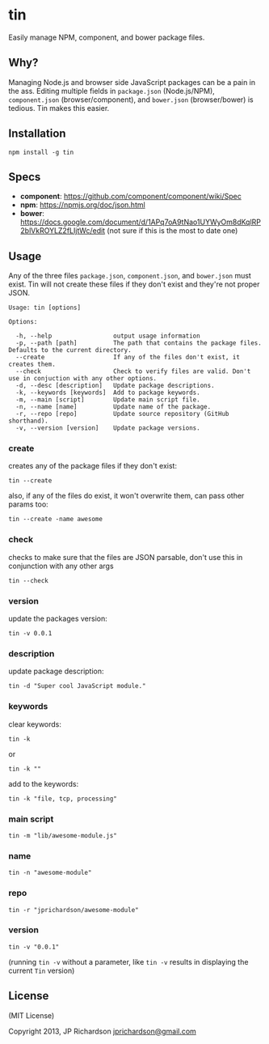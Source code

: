 tin
===

Easily manage NPM, component, and bower package files.


Why?
----

Managing Node.js and browser side JavaScript packages can be a pain in the ass. Editing multiple fields in `package.json` (Node.js/NPM), `component.json` (browser/component), and `bower.json` (browser/bower) is tedious. Tin makes this easier.



Installation
------------

    npm install -g tin



Specs
-----

- **component**: https://github.com/component/component/wiki/Spec
- **npm**: https://npmjs.org/doc/json.html
- **bower**: https://docs.google.com/document/d/1APq7oA9tNao1UYWyOm8dKqlRP2blVkROYLZ2fLIjtWc/edit (not sure if this is the most to date one)


Usage
-----

Any of the three files `package.json`, `component.json`, and `bower.json` must exist. Tin will not create these files if they don't exist and they're not proper JSON.


    Usage: tin [options]

    Options:

      -h, --help                 output usage information
      -p, --path [path]          The path that contains the package files. Defaults to the current directory.
      --create                   If any of the files don't exist, it creates them.
      --check                    Check to verify files are valid. Don't use in conjuction with any other options.
      -d, --desc [description]   Update package descriptions.
      -k, --keywords [keywords]  Add to package keywords.
      -m, --main [script]        Update main script file.
      -n, --name [name]          Update name of the package.
      -r, --repo [repo]          Update source repository (GitHub shorthand).
      -v, --version [version]    Update package versions.


### create

creates any of the package files if they don't exist:

    tin --create

also, if any of the files do exist, it won't overwrite them, can pass other params too:

    tin --create -name awesome


### check

checks to make sure that the files are JSON parsable, don't use this in conjunction with any other args

    tin --check



### version

update the packages version:

    tin -v 0.0.1


### description

update package description: 

    tin -d "Super cool JavaScript module."


### keywords

clear keywords:

    tin -k

or

    tin -k ""

add to the keywords:

    tin -k "file, tcp, processing"


### main script

    tin -m "lib/awesome-module.js"


### name

    tin -n "awesome-module"


### repo
  
    tin -r "jprichardson/awesome-module"


### version

    tin -v "0.0.1"

(running `tin -v` without a parameter, like `tin -v` results in displaying the current `Tin` version)



License
-------

(MIT License)

Copyright 2013, JP Richardson  <jprichardson@gmail.com>


